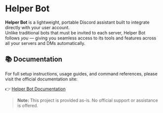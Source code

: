 # Helper Bot

**Helper Bot** is a lightweight, portable Discord assistant built to integrate directly with your user account.  
Unlike traditional bots that must be invited to each server, Helper Bot follows *you* — giving you seamless access to its tools and features across all your servers and DMs automatically.

## 📚 Documentation

For full setup instructions, usage guides, and command references, please visit the official documentation site:

👉 [Helper Bot Documentation](https://docs.braidenh.com/Helper)

> **Note:** This project is provided as-is. No official support or assistance is offered.
